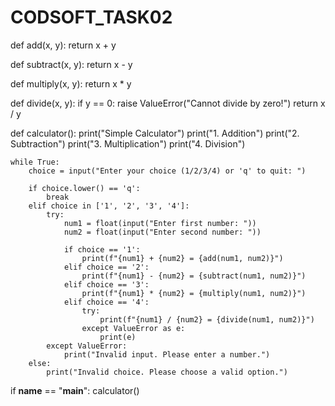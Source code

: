 # CODSOFT_TASK02
def add(x, y):
        return x + y

def subtract(x, y):
    return x - y

def multiply(x, y):
    return x * y

def divide(x, y):
    if y == 0:
        raise ValueError("Cannot divide by zero!")
    return x / y

def calculator():
    print("Simple Calculator")
    print("1. Addition")
    print("2. Subtraction")
    print("3. Multiplication")
    print("4. Division")

    while True:
        choice = input("Enter your choice (1/2/3/4) or 'q' to quit: ")

        if choice.lower() == 'q':
            break
        elif choice in ['1', '2', '3', '4']:
            try:
                num1 = float(input("Enter first number: "))
                num2 = float(input("Enter second number: "))

                if choice == '1':
                    print(f"{num1} + {num2} = {add(num1, num2)}")
                elif choice == '2':
                    print(f"{num1} - {num2} = {subtract(num1, num2)}")
                elif choice == '3':
                    print(f"{num1} * {num2} = {multiply(num1, num2)}")
                elif choice == '4':
                    try:
                        print(f"{num1} / {num2} = {divide(num1, num2)}")
                    except ValueError as e:
                        print(e)
            except ValueError:
                print("Invalid input. Please enter a number.")
        else:
            print("Invalid choice. Please choose a valid option.")

if __name__ == "__main__":
    calculator()
